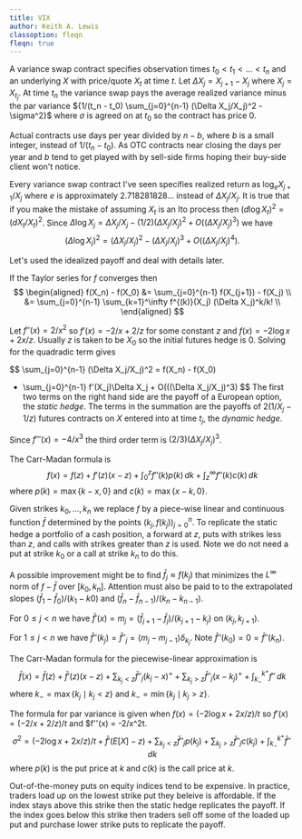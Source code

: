 ```yaml
---
title: VIX
author: Keith A. Lewis
classoption: fleqn
fleqn: true
---
```


A variance swap contract specifies observation times $t_0 < t_1 < \ldots < t_n$
and an underlying $X$ with price/quote $X_t$ at time $t$.
Let ${\Delta X_j = X_{j+1} - X_j}$ where ${X_j = X_{t_j}}$.
At time $t_n$ the variance swap pays the average realized variance minus the par variance
${1/(t_n - t_0) \sum_{j=0}^{n-1} (\Delta X_j/X_j)^2 - \sigma^2}$
where $\sigma$ is agreed on at $t_0$ so the contract has price 0.

Actual contracts use days per year divided by $n - b$, where $b$ is a small integer,
instead of ${1/(t_n - t_0)}$.
As OTC contracts near closing the days per year and $b$
tend to get played with by sell-side firms hoping their buy-side client won't notice. 

Every variance swap contract I've seen specifies realized return
as $\log_e X_{j+1}/X_j$ where $e$ is approximately $2.718281828...$
instead of $\Delta X_j/X_j$.  It is true that if you make the mistake of
assuming $X_t$ is an Ito process then ${(d\log X_t)^2 = (dX_t/X_t)^2}$.
Since ${\Delta \log X_j = \Delta X_j/X_j - (1/2)(\Delta X_j/X_j)^2 +
O((\Delta X_j/X_j)^3)}$ we have
$$
(\Delta \log X_j)^2 = (\Delta X_j/X_j)^2 - (\Delta X_j/X_j)^3 + O((\Delta X_j/X_j)^4).
$$

Let's used the idealized payoff and deal with details later.

If the Taylor series for $f$ converges then
$$
\begin{aligned}
f(X_n) - f(X_0) &= \sum_{j=0}^{n-1} f(X_{j+1}) - f(X_j) \\
	&= \sum_{j=0}^{n-1} \sum_{k=1}^\infty f^{(k)}(X_j) (\Delta X_j)^k/k! \\
\end{aligned}
$$

Let $f''(x) = 2/x^2$ so $f'(x) = -2/x + 2/z$ for some constant $z$ and $f(x) = -2\log x + 2x/z$.
Usually $z$ is taken to be $X_0$ so the initial futures hedge is 0.
Solving for the quadradic term gives

$$
\sum_{j=0}^{n-1} (\Delta X_j/X_j)^2 = f(X_n) - f(X_0)
- \sum_{j=0}^{n-1} f'(X_j)\Delta X_j + O(((\Delta X_j/X_j)^3)
$$
The first two terms on the right hand side are the payoff of a European option,
the _static hedge_.
The terms in the summation are the payoffs of $2(1/X_j - 1/z)$ futures contracts
on $X$ entered into at time $t_j$, the _dynamic hedge_.

Since $f'''(x) = -4/x^3$ the third order term is $(2/3)(\Delta X_j/X_j)^3$.

The Carr-Madan formula is
$$
f(x) = f(z) + f'(z)(x - z) + \int_0^z f''(k) p(k)\,dk + \int_z^\infty f''(k) c(k)\,dk
$$
where $p(k) = \max\{k - x,0\}$ and $c(k) = \max\{x - k,0\}$.

Given strikes ${k_0,\ldots,k_n}$ we replace $f$ by a piece-wise linear and continuous
function $\bar{f}$ determined by the points $(k_j, f(k_j))_{j=0}^n$.
To replicate the static hedge a portfolio of a cash position, a forward at $z$,
puts with strikes less than $z$, and calls with strikes greater than $z$ is used.
Note we do not need a put at strike $k_0$ or a call at strike $k_n$ to do this.

A possible improvement might be to find $\bar{f}_j\approx f(k_j)$ that minimizes
the $L^\infty$ norm of $f - \bar{f}$ over $[k_0, k_n]$. Attention must
also be paid to to the extrapolated slopes ${(\bar{f}_1 - \bar{f}_0)/(k_1 - k0)}$
and ${(\bar{f}_n - \bar{f}_{n-1})/(k_n - k_{n-1})}$.

For $0 \le j < n$ we have $\bar{f}'(x) = m_j = (\bar{f}_{j+1} - \bar{f}_j)/(k_{j+1} - k_j)$
on $(k_j, k_{j+1})$.

For $1\le j < n$ we have ${\bar{f}''(k_j) = \bar{f}''_j = (m_j - m_{j-1})\delta_{k_j}}$.
Note $\bar{f}''(k_0) = 0 = \bar{f}''(k_n)$.

The Carr-Madan formula for the piecewise-linear approximation is
$$
\bar{f}(x) = \bar{f}(z) + \bar{f}'(z)(x - z)
	+ \sum_{k_j < z} \bar{f}''_j (k_j - x)^+
	+ \sum_{k_j > z} \bar{f}''_j (x - k_j)^+
	+ \int_{k_-}^{k^+} f''\,dk
$$
where $k_- = \max\{k_j\mid k_j < z\}$
and $k_- = \min\{k_j\mid k_j > z\}$.

The formula for par variance is given when $f(x) = (-2\log x + 2x/z)/t$
so $f'(x) = (-2/x + 2/z)/t$ and $f''(x) = -2/x^2t.
$$
\sigma^2 =  (-2\log x + 2x/z)/t + \bar{f}'(E[X] - z) 
	+ \sum_{k_j < z} \bar{f}''_j p(k_j)
	+ \sum_{k_j > z} \bar{f}''_j c(k_j)
	+ \int_{k_-}^{k^+} \bar{f}''\,dk
$$
where $p(k)$ is the put price at $k$ and $c(k)$ is the call price at $k$.



Out-of-the-money puts on equity indices tend to be expensive. In practice,
traders load up on the lowest strike put they beleive is affordable. If the
index stays above this strike then the static hedge replicates the payoff.
If the index goes below this strike then traders sell off some of the
loaded up put and purchase lower strike puts to replicate the payoff.

